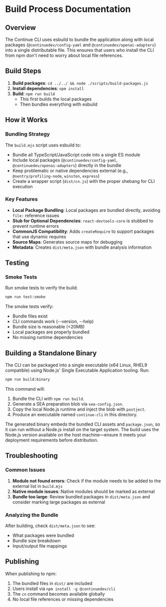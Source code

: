 # Build Process Documentation

## Overview

The Continue CLI uses esbuild to bundle the application along with local packages (`@continuedev/config-yaml` and `@continuedev/openai-adapters`) into a single distributable file. This ensures that users who install the CLI from npm don't need to worry about local file references.

## Build Steps

1. **Build packages**: `cd ../../ && node ./scripts/build-packages.js`
2. **Install dependencies**: `npm install`
3. **Build**: `npm run build`
   - This first builds the local packages
   - Then bundles everything with esbuild

## How it Works

### Bundling Strategy

The `build.mjs` script uses esbuild to:

- Bundle all TypeScript/JavaScript code into a single ES module
- Include local packages (`@continuedev/config-yaml`, `@continuedev/openai-adapters`) directly in the bundle
- Keep problematic or native dependencies external (e.g., `@sentry/profiling-node`, `winston`, `express`)
- Create a wrapper script (`dist/cn.js`) with the proper shebang for CLI execution

### Key Features

- **Local Package Bundling**: Local packages are bundled directly, avoiding `file:` reference issues
- **Stub for Optional Dependencies**: `react-devtools-core` is stubbed to prevent runtime errors
- **CommonJS Compatibility**: Adds `createRequire` to support packages that use dynamic requires
- **Source Maps**: Generates source maps for debugging
- **Metadata**: Creates `dist/meta.json` with bundle analysis information

## Testing

### Smoke Tests

Run smoke tests to verify the build:

```bash
npm run test:smoke
```

The smoke tests verify:

- Bundle files exist
- CLI commands work (--version, --help)
- Bundle size is reasonable (<20MB)
- Local packages are properly bundled
- No missing runtime dependencies

## Building a Standalone Binary

The CLI can be packaged into a single executable (x64 Linux, RHEL9 compatible)
using Node.js' Single Executable Application tooling. Run:

```bash
npm run build:binary
```

This command will:

1. Bundle the CLI with `npm run build`.
2. Generate a SEA preparation blob via `sea-config.json`.
3. Copy the local Node.js runtime and inject the blob with `postject`.
4. Produce an executable named `continue-cli` in this directory.

The generated binary embeds the bundled CLI assets and `package.json`, so it can
run without a Node.js install on the target system. The build uses the Node.js
version available on the host machine—ensure it meets your deployment
requirements before distribution.

## Troubleshooting

### Common Issues

1. **Module not found errors**: Check if the module needs to be added to the external list in `build.mjs`
2. **Native module issues**: Native modules should be marked as external
3. **Bundle too large**: Review bundled packages in `dist/meta.json` and consider marking large packages as external

### Analyzing the Bundle

After building, check `dist/meta.json` to see:

- What packages were bundled
- Bundle size breakdown
- Input/output file mappings

## Publishing

When publishing to npm:

1. The bundled files in `dist/` are included
2. Users install via `npm install -g @continuedev/cli`
3. The `cn` command becomes available globally
4. No local file references or missing dependencies
